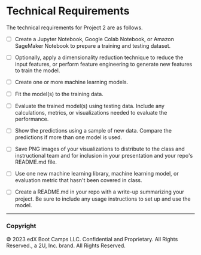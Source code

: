 # Technical Requirements

The technical requirements for Project 2 are as follows.

* [ ] Create a Jupyter Notebook, Google Colab Notebook, or Amazon SageMaker Notebook to prepare a training and testing dataset.

* [ ] Optionally, apply a dimensionality reduction technique to reduce the input features, or perform feature engineering to generate new features to train the model.

* [ ] Create one or more machine learning models.

* [ ] Fit the model(s) to the training data.

* [ ] Evaluate the trained model(s) using testing data. Include any calculations, metrics, or visualizations needed to evaluate the performance.

* [ ] Show the predictions using a sample of new data. Compare the predictions if more than one model is used.

* [ ] Save PNG images of your visualizations to distribute to the class and instructional team and for inclusion in your presentation and your repo's README.md file.

* [ ] Use one new machine learning library, machine learning model, or evaluation metric that hasn't been covered in class.

* [ ] Create a README.md in your repo with a write-up summarizing your project. Be sure to include any usage instructions to set up and use the model.

- - -

### Copyright

© 2023 edX Boot Camps LLC. Confidential and Proprietary. All Rights Reserved., a 2U, Inc. brand. All Rights Reserved.
